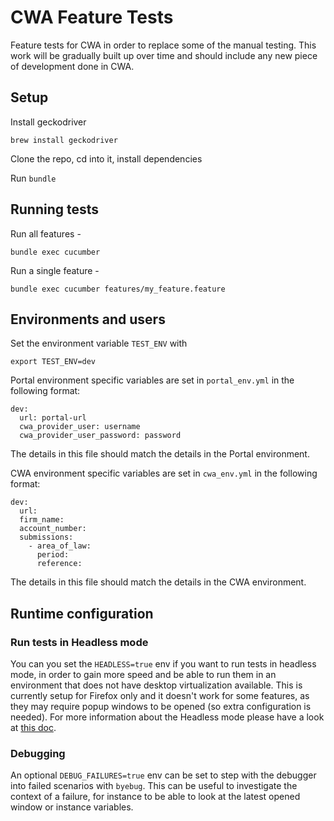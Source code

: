 # CWA Feature Tests

Feature tests for CWA in order to replace some of the manual testing. This work will be gradually built up over time and should include any new piece of development done in CWA.

## Setup

Install geckodriver

`brew install geckodriver`

Clone the repo, cd into it, install dependencies

Run `bundle`

## Running tests

Run all features -

`bundle exec cucumber`

Run a single feature -

`bundle exec cucumber features/my_feature.feature`

## Environments and users

Set the environment variable `TEST_ENV` with

`export TEST_ENV=dev`

Portal environment specific variables are set in `portal_env.yml` in the following format:

```
dev:
  url: portal-url
  cwa_provider_user: username
  cwa_provider_user_password: password
```

The details in this file should match the details in the Portal environment.

CWA environment specific variables are set in `cwa_env.yml` in the following format:

```
dev:
  url:
  firm_name:
  account_number:
  submissions:
    - area_of_law:
      period:
      reference:
```

The details in this file should match the details in the CWA environment.

## Runtime configuration

### Run tests in Headless mode

You can you set the `HEADLESS=true` env if you want to run tests in headless mode,
in order to gain more speed and be able to run them in an environment that does not
have desktop virtualization available.
This is currently setup for Firefox only and it doesn't work for some features, as
they may require popup windows to be opened (so extra configuration is needed).
For more information about the Headless mode please have a look at [this doc](https://developer.mozilla.org/en-US/docs/Mozilla/Firefox/Headless_mode).

### Debugging

An optional `DEBUG_FAILURES=true` env can be set to step with the debugger into failed
scenarios with `byebug`. This can be useful to investigate the context of a failure,
for instance to be able to look at the latest opened window or instance variables.
